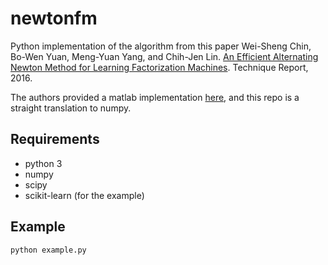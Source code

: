 # newtonfm

Python implementation of the algorithm from this paper
Wei-Sheng Chin, Bo-Wen Yuan, Meng-Yuan Yang, and Chih-Jen Lin. [An Efficient Alternating Newton Method for Learning Factorization Machines](https://www.csie.ntu.edu.tw/~cjlin/papers/fm/scalefm.pdf). Technique Report, 2016. 

The authors provided a matlab implementation [here](https://www.csie.ntu.edu.tw/~cjlin/papers/fm/), and this repo is a straight translation to numpy.

## Requirements

- python 3
- numpy
- scipy
- scikit-learn (for the example)

## Example

```bash
python example.py
```
